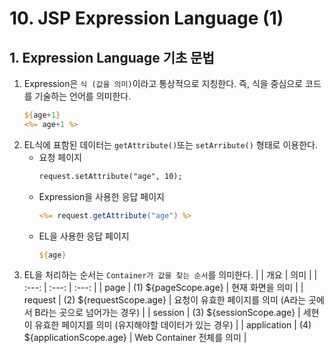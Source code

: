 # 10. JSP Expression Language (1)
## 1. Expression Language 기초 문법
1. Expression은 `식 (값을 의미)`이라고 통상적으로 지칭한다. 즉, 식을 중심으로 코드를 기술하는 언어를 의미한다.
    ```JSP
    ${age+1}
    <%= age+1 %>
    ```
2. EL식에 표함된 데이터는 `getAttribute()`또는 `setArribute()` 형태로 이용한다.
    - 요청 페이지
        ```JSP
        request.setAttribute("age", 10);
        ```
    - Expression을 사용한 응답 페이지
        ```JSP
        <%= request.getAttribute("age") %>
        ```
    - EL을 사용한 응답 페이지
        ```JSP
        ${age}
        ```
3. EL을 처리하는 순서는 `Container가 값을 찾는 순서`를 의미한다.
    |       |  개요  |  의미  |
    | :---: | :---: | :---: | 
    | page    | (1) ${pageScope.age} | 현재 화면을 의미 |
    | request | (2) ${requestScope.age} | 요청이 유효한 페이지를 의미 (A라는 곳에서 B라는 곳으로 넘어가는 경우) |
    | session | (3) ${sessionScope.age} | 세현이 유효한 페이지를 의미 (유지해야할 데이터가 있는 경우) |
    | application | (4) ${applicationScope.age} | Web Container 전체를 의미 |